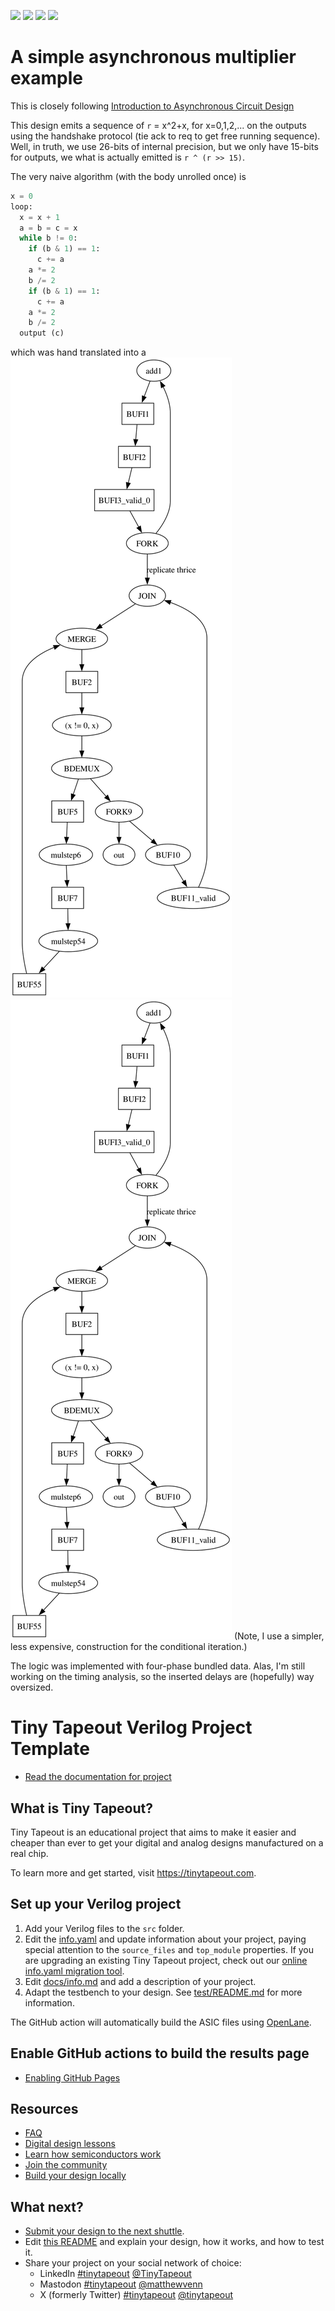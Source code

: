 ![](../../workflows/gds/badge.svg) ![](../../workflows/docs/badge.svg) ![](../../workflows/test/badge.svg) ![](../../workflows/fpga/badge.svg)

# A simple asynchronous multiplier example

This is closely following [Introduction to Asynchronous Circuit Design](https://orbit.dtu.dk/files/215895041/JSPA_async_book_2020_PDF.pdf)

This design emits a sequence of `r` = x^2+x, for x=0,1,2,... on the
outputs using the handshake protocol (tie ack to req to get free
running sequence).  Well, in truth, we use 26-bits of internal
precision, but we only have 15-bits for outputs, we what is actually
emitted is `r ^ (r >> 15)`.

The very naive algorithm (with the body unrolled once) is

``` python
x = 0
loop:
  x = x + 1
  a = b = c = x
  while b != 0:
    if (b & 1) == 1:
      c += a
    a *= 2
    b /= 2
    if (b & 1) == 1:
      c += a
    a *= 2
    b /= 2
  output (c)
```

which was hand translated into a
![token-flow graph](docs/graph.svg) <img src="docs/graph.svg">
(Note, I use a simpler, less expensive, construction for the
conditional iteration.)

The logic was implemented with four-phase bundled data.  Alas, I'm
still working on the timing analysis, so the inserted delays are
(hopefully) way oversized.

# Tiny Tapeout Verilog Project Template

- [Read the documentation for project](docs/info.md)

## What is Tiny Tapeout?

Tiny Tapeout is an educational project that aims to make it easier and cheaper than ever to get your digital and analog designs manufactured on a real chip.

To learn more and get started, visit https://tinytapeout.com.

## Set up your Verilog project

1. Add your Verilog files to the `src` folder.
2. Edit the [info.yaml](info.yaml) and update information about your project, paying special attention to the `source_files` and `top_module` properties. If you are upgrading an existing Tiny Tapeout project, check out our [online info.yaml migration tool](https://tinytapeout.github.io/tt-yaml-upgrade-tool/).
3. Edit [docs/info.md](docs/info.md) and add a description of your project.
4. Adapt the testbench to your design. See [test/README.md](test/README.md) for more information.

The GitHub action will automatically build the ASIC files using [OpenLane](https://www.zerotoasiccourse.com/terminology/openlane/).

## Enable GitHub actions to build the results page

- [Enabling GitHub Pages](https://tinytapeout.com/faq/#my-github-action-is-failing-on-the-pages-part)

## Resources

- [FAQ](https://tinytapeout.com/faq/)
- [Digital design lessons](https://tinytapeout.com/digital_design/)
- [Learn how semiconductors work](https://tinytapeout.com/siliwiz/)
- [Join the community](https://tinytapeout.com/discord)
- [Build your design locally](https://www.tinytapeout.com/guides/local-hardening/)

## What next?

- [Submit your design to the next shuttle](https://app.tinytapeout.com/).
- Edit [this README](README.md) and explain your design, how it works, and how to test it.
- Share your project on your social network of choice:
  - LinkedIn [#tinytapeout](https://www.linkedin.com/search/results/content/?keywords=%23tinytapeout) [@TinyTapeout](https://www.linkedin.com/company/100708654/)
  - Mastodon [#tinytapeout](https://chaos.social/tags/tinytapeout) [@matthewvenn](https://chaos.social/@matthewvenn)
  - X (formerly Twitter) [#tinytapeout](https://twitter.com/hashtag/tinytapeout) [@tinytapeout](https://twitter.com/tinytapeout)
